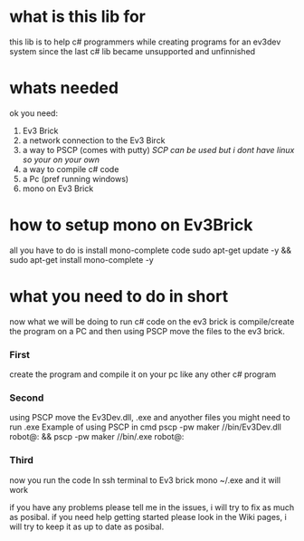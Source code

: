 # what is this lib for
this lib is to help c# programmers while creating programs for an ev3dev system since the last c# lib became unsupported and unfinnished

# whats needed
ok you need:
  1) Ev3 Brick
  2) a network connection to the Ev3 Birck
  3) a way to PSCP (comes with putty) *SCP can be used but i dont have linux so your on your own*
  4) a way to compile c# code
  5) a Pc (pref running windows)
  6) mono on Ev3 Brick
  
# how to setup mono on Ev3Brick
all you have to do is install mono-complete
  code
  sudo apt-get update -y && sudo apt-get install mono-complete -y
  
  
# what you need to do in short
now what we will be doing to run c# code on the ev3 brick is compile/create the program on a PC and then using PSCP
move the files to the ev3 brick.

### First
create the program and compile it on your pc like any other c# program

### Second
using PSCP move the Ev3Dev.dll, <projname>.exe and anyother files you might need to run <projname>.exe
  Example of using PSCP in cmd
  pscp -pw maker <PathToProj>/<projname>/bin/Ev3Dev.dll robot@<ev3dev ip>: &&
  pscp -pw maker <PathToProj>/<projname>/bin/<projname>.exe robot@<ev3dev ip>:
  
### Third
now you run the code
  In ssh terminal to Ev3 brick
  mono ~/<projname>.exe
and it will work
  
  
if you have any problems please tell me in the issues, i will try to fix as much as posibal.
if you need help getting started please look in the Wiki pages, i will try to keep it as up to date as posibal.
